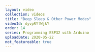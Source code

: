 ```yaml
---
layout: video
collection: videos
title: "Deep Sleep & Other Power Modes"
videoId: dyvpRYfWjkY
order: 14
series: Programming ESP32 with Arduino
uploadDate: 2020-05-22
not_featureable: true
---
```


